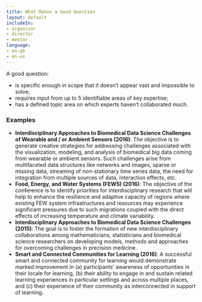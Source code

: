 ```yaml
---
title: What Makes a Good Question
layout: default
includeIn: 
- organizer
- director
- mentor
language:
- en-gb
- en-us
---
```

A good question:
* is specific enough in scope that it doesn’t appear vast and impossible to solve;
* requires input from up to 5 identifiable areas of key expertise;
* has a defined topic area on which experts haven’t collaborated much.

### Examples
* **Interdisciplinary Approaches to Biomedical Data Science Challenges of Wearable and / or Ambient Sensors (2016)**: The objective is to generate creative strategies for addressing challenges associated with the visualization, modeling, and analysis of biomedical big data coming from wearable or ambient sensors. Such challenges arise from multifaceted data structures like networks and images, sparse or missing data, streaming of non-stationary time series data, the need for integration from multiple sources of data, interaction effects, etc. 
* **Food, Energy, and Water Systems (FEWS) (2016)**: The objective of the conference is to identify priorities for interdisciplinary research that will help to enhance the resilience and adaptive capacity of regions where existing FEW system infrastructures and resources may experience significant pressures due to such migrations coupled with the direct effects of increasing temperature and climate variability. 
* **Interdisciplinary Approaches to Biomedical Data Science Challenges (2015)**: The goal is to foster the formation of new interdisciplinary collaborations among mathematicians, statisticians and biomedical science researchers on developing models, methods and approaches for overcoming challenges in precision medicine.
* **Smart and Connected Communities for Learning (2016)**: A successful smart and connected community for learning would demonstrate marked improvement in (a) participants’ awareness of opportunities in their locale for learning, (b) their ability to engage in and sustain related learning experiences in particular settings and across multiple places, and (c) their experience of their community as interconnected in support of learning.